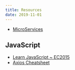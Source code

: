 ```yaml
---
title: Resources
date: 2019-11-01
---
```


- [MicroServices](https://martinfowler.com/microservices/)

## JavaScript

- [Learn JavaScript ~ EC2015](https://babeljs.io/docs/en/learn)
- [Axios Cheatsheet](https://kapeli.com/cheat_sheets/Axios.docset/Contents/Resources/Documents/index)
